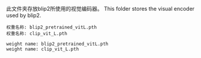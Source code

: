 
此文件夹存放blip2所使用的视觉编码器。
This folder stores the visual encoder used by blip2.

```
权重名称: blip2_pretrained_vitL.pth
权重名称: clip_vit_L.pth

weight name: blip2_pretrained_vitL.pth
weight name: clip_vit_L.pth
```

